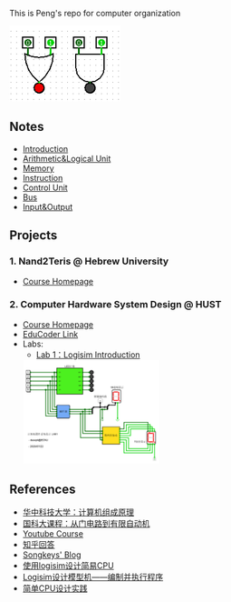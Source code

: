 This is Peng's repo for computer organization

![icon](nand2tetris_icon.PNG)

## Notes
- [Introduction](notes/chap1_intro.html)
- [Arithmetic&Logical Unit](notes/chap2_ALU.html)
- [Memory](notes/chap3_memory.html)
- [Instruction](notes/chap4_instruction.html)
- [Control Unit](notes/chap5_CU.html)
- [Bus](notes/chap6_bus.html)
- [Input&Output](notes/chap7_IO.html)


## Projects
### 1. Nand2Teris @ Hebrew University
- [Course Homepage](https://www.nand2tetris.org/)

### 2. Computer Hardware System Design @ HUST
- [Course Homepage](http://www.icourse163.org/learn/HUST-1205809816?tid=1450219449#/learn/announce)
- [EduCoder Link](https://www.educoder.net/paths/1426)
- Labs: 
  - [Lab 1：Logisim Introduction](https://github.com/dasepli/Nand2Tetris/tree/master/HUST_Computer_Hardware_System_Design/lab1_logisim_intro)
  <img src="HUST_Computer_Hardware_System_Design/lab1_logisim_intro/lab1.PNG" width="50%" height="50%">

## References
- [华中科技大学：计算机组成原理](https://www.icourse163.org/learn/HUST-1003159001?tid=1003367001#/learn/content)
- [国科大课程：从门电路到有限自动机](https://vlab.ustc.edu.cn/guide/index.html)
- [Youtube Course](https://www.youtube.com/watch?v=hi5ekb_9ZSU&list=PLbx-k3N9Yr9-vSAQ4QBzI981sU_xc_zWM)
- [知乎回答](https://www.zhihu.com/question/38838088/answer/78521124)
- [Songkeys' Blog](https://songkeys.github.io/posts/nand2tetris/)
- [使用logisim设计简易CPU](https://blog.csdn.net/qq_37937830/article/details/93144805)
- [Logisim设计模型机——编制并执行程序](https://blog.csdn.net/qq_41420747/article/details/91444626?ops_request_misc=%257B%2522request%255Fid%2522%253A%2522158436643019724846401669%2522%252C%2522scm%2522%253A%252220140713.130056874..%2522%257D&request_id=158436643019724846401669&biz_id=0&utm_source=distribute.pc_search_result.none-task)
- [简单CPU设计实践](https://lianera.github.io/post/2014/cpu-step-by-step/)
